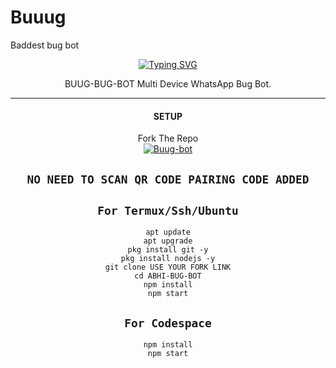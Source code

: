 # Buuug
Baddest bug bot
<div align="center">
<a href="https://git.io/typing-svg"><img src="https://readme-typing-svg.demolab.com?font=Ribeye&size=50&pause=1000&color=F710B1&center=true&width=910&height=100&lines=I'M+BUUG--BUG-BOT;Multi+Device+Whatsapp+Bug+Bot;Coded+By+BUUG-BUG-BOT" alt="Typing SVG" /></a>
  
<p align="center">  
  <a 
    <img src"BUUG-BOT" alt=BUUG-BUG-BOTheight="300" src="https://i.ibb.co/7bPPRQ0/4bf4b7e0b042.jpg">
   
</a> 
    
</p>
<p align="center">
<a 

####  
BUUG-BUG-BOT Multi Device WhatsApp Bug Bot.

***

#### SETUP

 Fork The Repo
    <br>
<a href="https://github.com/Thedeployer101/Buug-bot/fork"><img title="Buug-bot" src="https://img.shields.io/badge/FORK Bot-BOT?color=black&style=for-the-badge&logo=stackshare"></a>

## `NO NEED TO SCAN QR CODE PAIRING CODE ADDED`

## `For Termux/Ssh/Ubuntu`
```
apt update
apt upgrade
pkg install git -y
pkg install nodejs -y
git clone USE YOUR FORK LINK
cd ABHI-BUG-BOT
npm install
npm start

```
## `For Codespace`
```
npm install
npm start

```
